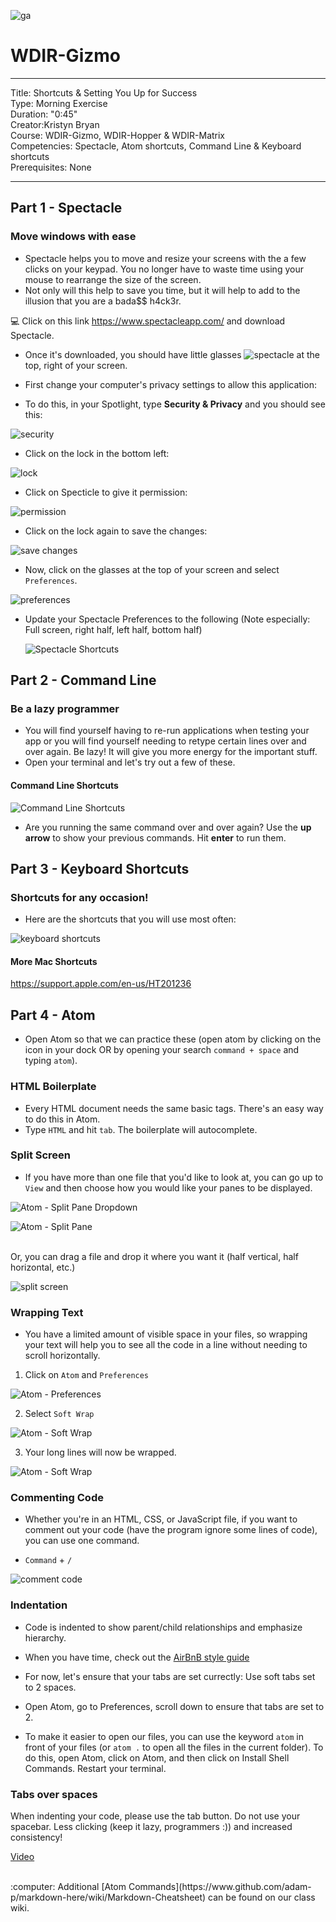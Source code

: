 ![ga](http://mobbook.generalassemb.ly/ga_cog.png)

# WDIR-Gizmo

---
Title: Shortcuts & Setting You Up for Success <br>
Type: Morning Exercise<br>
Duration: "0:45"<br>
Creator:Kristyn Bryan<br>
    Course: WDIR-Gizmo, WDIR-Hopper & WDIR-Matrix<br>
Competencies: Spectacle, Atom shortcuts, Command Line & Keyboard shortcuts <br>
Prerequisites: None<br>

---

## Part 1 - Spectacle
### Move windows with ease
- Spectacle helps you to move and resize your screens with the a few clicks on your keypad. You no longer have to waste time using your mouse to rearrange the size of the screen.
- Not only will this help to save you time, but it will help to add to the illusion that you are a bada$$ h4ck3r.

:computer: Click on this link https://www.spectacleapp.com/ and download Spectacle.

- Once it's downloaded, you should have little glasses ![spectacle](https://i.imgur.com/qyNXQn0.png) at the top, right of your screen.

- First change your computer's privacy settings to allow this application:
- To do this, in your Spotlight, type **Security & Privacy** and you should see this:

![security](https://i.imgur.com/Dx1IrT4.png)

- Click on the lock in the bottom left:

![lock](https://i.imgur.com/KfqESFZ.png)

- Click on Specticle to give it permission:

![permission](https://i.imgur.com/atTt1fx.png)

- Click on the lock again to save the changes:

![save changes](https://i.imgur.com/BI6LBjA.png)

- Now, click on the glasses at the top of your screen and select `Preferences`.

![preferences](https://i.imgur.com/uMswWwW.png)

- Update your Spectacle Preferences to the following (Note especially: Full screen, right half, left half, bottom half)

    ![Spectacle Shortcuts](http://i.imgur.com/ewoNasQ.png)


## Part 2 - Command Line

### Be a lazy programmer
- You will find yourself having to re-run applications when testing your app or you will find yourself needing to retype certain lines over and over again. Be lazy! It will give you more energy for the important stuff.
- Open your terminal and let's try out a few of these.
    
#### Command Line Shortcuts
![Command Line Shortcuts](http://i.imgur.com/Omz33nF.png)
    
- Are you running the same command over and over again? Use the **up arrow** to show your previous commands. Hit **enter** to run them.


## Part 3 - Keyboard Shortcuts

### Shortcuts for any occasion!
- Here are the shortcuts that you will use most often:

![keyboard shortcuts](http://i.imgur.com/DKCgCgM.png)

#### More Mac Shortcuts
https://support.apple.com/en-us/HT201236

## Part 4 - Atom
- Open Atom so that we can practice these
(open atom by clicking on the icon in your dock OR by opening your search `command + space` and typing `atom`).

### HTML Boilerplate
 - Every HTML document needs the same basic tags. There's an easy way to do this in Atom.
 - Type `HTML` and hit `tab`. The boilerplate will autocomplete.


### Split Screen
- If you have more than one file that you'd like to look at, you can go up to `View` and then choose how you would like your panes to be displayed. <br>

![Atom - Split Pane Dropdown](http://i.imgur.com/1tTgzLD.png) <br>

![Atom - Split Pane](http://i.imgur.com/PESTf7r.png)

<br>
Or, you can drag a file and drop it where you want it (half vertical, half horizontal, etc.)<br>

![split screen](https://media.giphy.com/media/l0Iy2MnL9ejDrf73i/giphy.gif)


### Wrapping Text
- You have a limited amount of visible space in your files, so wrapping your text will help you to see all the code in a line without needing to scroll horizontally.
1. Click on `Atom` and `Preferences`<br>

![Atom - Preferences](https://i.imgur.com/noPP18H.png)

2. Select `Soft Wrap` <br>

![Atom - Soft Wrap](https://i.imgur.com/9e4k5Fo.png)

3. Your long lines will now be wrapped. <br>

![Atom - Soft Wrap](http://i.imgur.com/pU911Al.png)


### Commenting Code
- Whether you're in an HTML, CSS, or JavaScript file, if you want to comment out your code (have the program ignore some lines of code), you can use one command.

- `Command` + `/`

![comment code](https://i.imgur.com/GoxPKPj.png)

### Indentation

- Code is indented to show parent/child relationships and emphasize hierarchy.

- When you have time, check out the [AirBnB style guide](https://github.com/airbnb/javascript)

- For now, let's ensure that your tabs are set currectly: Use soft tabs set to 2 spaces.

- Open Atom, go to Preferences, scroll down to ensure that tabs are set to 2.

- To make it easier to open our files, you can use the keyword `atom` in front of your files (or `atom .` to open all the files in the current folder). To do this, open Atom, click on Atom, and then click on Install Shell Commands. Restart your terminal.

### Tabs over spaces
When indenting your code, please use the tab button. Do not use your spacebar. Less clicking (keep it lazy, programmers :)) and increased consistency!

[Video](http://www.youtube.com/watch?feature=player_embedded&v=SsoOG6ZeyUI)

<br>
:computer: Additional [Atom Commands](https://www.github.com/adam-p/markdown-here/wiki/Markdown-Cheatsheet) can be found on our class wiki.